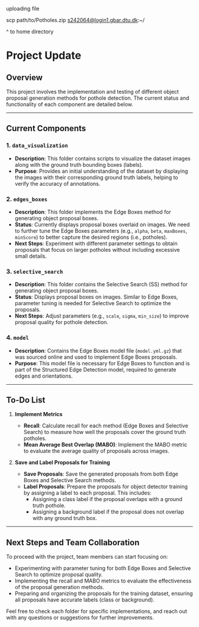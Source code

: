 uploading file

scp path/to/Potholes.zip s242064@login1.gbar.dtu.dk:~/

^ to home directory

# Project Update

## Overview
This project involves the implementation and testing of different object proposal generation methods for pothole detection. The current status and functionality of each component are detailed below.

---

## Current Components

### 1. `data_visualization`
- **Description**: This folder contains scripts to visualize the dataset images along with the ground truth bounding boxes (labels).
- **Purpose**: Provides an initial understanding of the dataset by displaying the images with their corresponding ground truth labels, helping to verify the accuracy of annotations.

### 2. `edges_boxes`
- **Description**: This folder implements the Edge Boxes method for generating object proposal boxes.
- **Status**: Currently displays proposal boxes overlaid on images. We need to further tune the Edge Boxes parameters (e.g., `alpha`, `beta`, `maxBoxes`, `minScore`) to better capture the desired regions (i.e., potholes).
- **Next Steps**: Experiment with different parameter settings to obtain proposals that focus on larger potholes without including excessive small details.

### 3. `selective_search`
- **Description**: This folder contains the Selective Search (SS) method for generating object proposal boxes.
- **Status**: Displays proposal boxes on images. Similar to Edge Boxes, parameter tuning is needed for Selective Search to optimize the proposals.
- **Next Steps**: Adjust parameters (e.g., `scale`, `sigma`, `min_size`) to improve proposal quality for pothole detection.

### 4. `model`
- **Description**: Contains the Edge Boxes model file (`model.yml.gz`) that was sourced online and used to implement Edge Boxes proposals.
- **Purpose**: This model file is necessary for Edge Boxes to function and is part of the Structured Edge Detection model, required to generate edges and orientations.

---

## To-Do List

1. **Implement Metrics**
   - **Recall**: Calculate recall for each method (Edge Boxes and Selective Search) to measure how well the proposals cover the ground truth potholes.
   - **Mean Average Best Overlap (MABO)**: Implement the MABO metric to evaluate the average quality of proposals across images.
   
2. **Save and Label Proposals for Training**
   - **Save Proposals**: Save the generated proposals from both Edge Boxes and Selective Search methods.
   - **Label Proposals**: Prepare the proposals for object detector training by assigning a label to each proposal. This includes:
     - Assigning a class label if the proposal overlaps with a ground truth pothole.
     - Assigning a background label if the proposal does not overlap with any ground truth box.

---

## Next Steps and Team Collaboration

To proceed with the project, team members can start focusing on:
- Experimenting with parameter tuning for both Edge Boxes and Selective Search to optimize proposal quality.
- Implementing the recall and MABO metrics to evaluate the effectiveness of the proposal generation methods.
- Preparing and organizing the proposals for the training dataset, ensuring all proposals have accurate labels (class or background).

Feel free to check each folder for specific implementations, and reach out with any questions or suggestions for further improvements.

